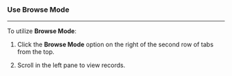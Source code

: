 ### Use Browse Mode
____________________

To utilize **Browse Mode**: 

1. Click the **Browse Mode** option on the right of the second row of tabs from the top. 

2. Scroll in the left pane to view records. 

